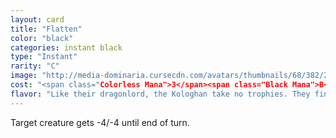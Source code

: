 ```yaml
---
layout: card
title: "Flatten"
color: "black"
categories: instant black
type: "Instant"
rarity: "C"
image: "http://media-dominaria.cursecdn.com/avatars/thumbnails/68/382/200/283/635618465881747329.png"
cost: "<span class="Colorless Mana">3</span><span class="Black Mana">B</span>"
flavor: "Like their dragonlord, the Kologhan take no trophies. They find true fulfillment only in the battle itself, in clash of steel and thunder of hooves."
---
```


Target creature gets -4/-4 until end of turn.

